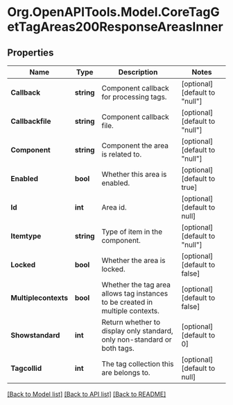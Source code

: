 # Org.OpenAPITools.Model.CoreTagGetTagAreas200ResponseAreasInner

## Properties

Name | Type | Description | Notes
------------ | ------------- | ------------- | -------------
**Callback** | **string** | Component callback for processing tags. | [optional] [default to "null"]
**Callbackfile** | **string** | Component callback file. | [optional] [default to "null"]
**Component** | **string** | Component the area is related to. | [optional] [default to "null"]
**Enabled** | **bool** | Whether this area is enabled. | [optional] [default to true]
**Id** | **int** | Area id. | [optional] [default to null]
**Itemtype** | **string** | Type of item in the component. | [optional] [default to "null"]
**Locked** | **bool** | Whether the area is locked. | [optional] [default to false]
**Multiplecontexts** | **bool** | Whether the tag area allows tag instances to be created in multiple contexts.  | [optional] [default to false]
**Showstandard** | **int** | Return whether to display only standard, only non-standard or both tags. | [optional] [default to 0]
**Tagcollid** | **int** | The tag collection this are belongs to. | [optional] [default to null]

[[Back to Model list]](../README.md#documentation-for-models) [[Back to API list]](../README.md#documentation-for-api-endpoints) [[Back to README]](../README.md)

